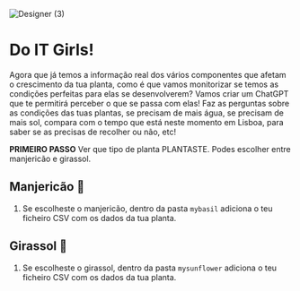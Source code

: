 ![Designer (3)](https://github.com/user-attachments/assets/bec0ccc4-52b3-4b95-9d00-d6984a484c85)

# Do IT Girls!

Agora que já temos a informação real dos vários componentes que afetam o crescimento da tua planta, como é que vamos monitorizar se temos as condições perfeitas para elas se desenvolverem? Vamos criar um ChatGPT que te permitirá perceber o que se passa com elas! Faz as perguntas sobre as condições das tuas plantas, se precisam de mais água, se precisam de mais sol, compara com o tempo que está neste momento em Lisboa, para saber se as precisas de recolher ou não, etc! 

**PRIMEIRO PASSO** Ver que tipo de planta PLANTASTE. Podes escolher entre manjericão e girassol.

## Manjericão 🌱
1. Se escolheste o manjericão, dentro da pasta `mybasil` adiciona o teu ficheiro CSV com os dados da tua planta.


## Girassol 🌻
1. Se escolheste o girassol, dentro da pasta `mysunflower` adiciona o teu ficheiro CSV com os dados da tua planta.

